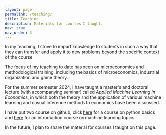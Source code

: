 ```yaml
---
layout: page
permalink: /teaching/
title: Teaching
description: Materials for courses I taught.
nav: true
nav_order: 3
---
```


In my teaching, I strive to impart knowledge to students in such a way that they can transfer and apply it to new problems beyond the specific context of the course

The focus of my teaching to date has been on microeconomics and methodological training, including the basics of microeconomics, industrial organization and game theory.

For the summer semester 2024, I have taught a master's and doctoral lecture (with accompanying seminar) called *Applied Machine Learning in Economics*, in which both the theory and the application of various machine learning and casual inference methods to economics have been discussed.

I have put two course on github, click <a href='https://github.com/maxgoes22/Data-Science-1-Tutorial'>here</a> for a course on python basics and <a href='https://github.com/maxgoes22/Data-Science-2-Tutorial'>here</a> for an introduction course on machine learning topics.

In the future, I plan to share the material for courses I taught on this page. 
